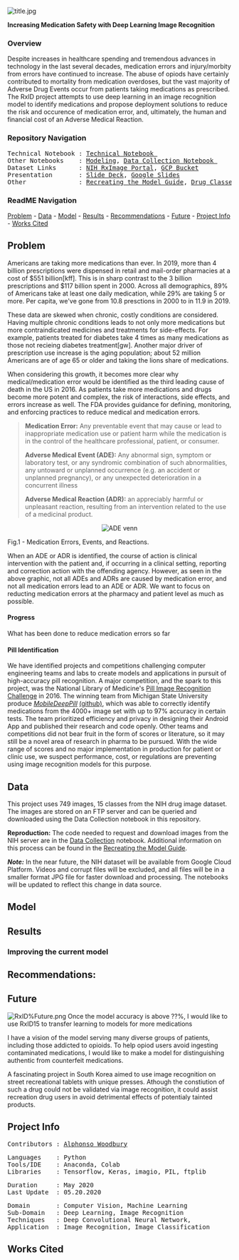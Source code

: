 ![title.jpg](https://github.com/a-woodbury/RxID/blob/master/Images/RxID-1.jpg)

**Increasing Medication Safety with Deep Learning Image Recognition**

### Overview

Despite increases in healthcare spending and tremendous advances in technology in the last several decades, medication errors and injury/morbity from errors have continued to increase. The abuse of opiods have certainly contributed to mortality from medication overdoses, but the vast majority of Adverse Drug Events occur from patients taking medications as prescribed. The RxID project attempts to use deep learning in an image recognition model to identify medications and propose deployment solutions to reduce the risk and occurence of medication error, and, ultimately, the human and financial cost of an Adverse Medical Reaction.

### Repository Navigation
<pre>
Technical Notebook : <a href=Link>Technical Notebook </a>
Other Notebooks    : <a href=https://github.com/a-woodbury/RxID/blob/master/RxID15_Modeling.ipynb>Modeling</a>, <a href=https://github.com/a-woodbury/RxID/blob/master/RxID15_Data_Collection.ipynb>Data Collection Notebook </a>
Dataset Links      : <a href=https://www.nlm.nih.gov/databases/download/pill_image.html>NIH RxImage Portal</a>, <a href=Link>GCP Bucket</a>
Presentation       : <a href=https://github.com/a-woodbury/RxID/blob/master/Presentation/RxID.pdf>Slide Deck</a>, <a href=https://docs.google.com/presentation/d/1f2bLza9GFhIXUAMudNsb00RTpHAwg5JegGIw2i2Jg8A/edit?usp=sharing>Google Slides</a>
Other              : <a href=Link>Recreating the Model Guide</a>, <a href=Link>Drug Classes</a>
</pre>

### ReadME Navigation

[Problem](https://github.com/a-woodbury/RxID/blob/master/README.md#problem) - 
[Data](https://github.com/a-woodbury/RxID#data) -
[Model](https://github.com/a-woodbury/RxID#model) -
[Results](https://github.com/a-woodbury/RxID#results) - 
[Recommendations](https://github.com/a-woodbury/RxID#recommendations) - 
[Future](https://github.com/a-woodbury/RxID#future) - 
[Project Info](https://github.com/a-woodbury/RxID#project-info) -
[Works Cited](https://github.com/a-woodbury/RxID#works-cited)

## Problem

Americans are taking more medications than ever. In 2019, more than 4 billion prescriptions were dispensed in retail and mail-order  pharmacies at a cost of $551 billion[kff]. This is in sharp contrast to the 3 billion prescriptions and $117 billion spent in 2000. Across all demographics, 89% of Americans take at least one daily medication, while 29% are taking 5 or more. Per capita, we've gone from 10.8 presctions in 2000 to in 11.9 in 2019. 

These data are skewed when chronic, costly conditions are considered. Having multiple chronic conditions leads to not only more medications but more contraindicated medicines and treatments for side-effects. For example, patients treated for diabetes take 4 times as many medications as those not recieing diabetes treatment[gw]. Another major driver of prescription use increase is the aging population; about 52 million Americans are of age 65 or older and taking the lions share of medications.

When considering this growth, it becomes more clear why medical/medication error would be identified as the third leading cause of death in the US in 2016. As patients take more medications and drugs become more potent and complex, the risk of interactions, side effects, and errors increase as well. The FDA provides guidance for defining, monitoring, and enforcing practices to reduce medical and medication errors. 

> **Medication Error:** Any preventable event that may cause or lead to inappropriate medication use or patient harm while the medication is in the control of the healthcare professional, patient, or consumer.
> 
> **Adverse Medical Event (ADE):** Any abnormal sign, symptom or laboratory test, or any syndromic combination of such abnormalities, any untoward or unplanned occurrence (e.g. an accident or unplanned pregnancy), or any unexpected deterioration in a concurrent illness
> 
> **Adverse Medical Reaction (ADR):** an appreciably harmful or unpleasant reaction, resulting from an intervention related to the use of a medicinal product. 

<p align="center">
   <img src=https://github.com/a-woodbury/RxID/blob/master/Images/ADE.png title="ADE venn"/>
      <figcaption>Fig.1 - Medication Errors, Events, and Reactions.</figcaption>
</p>		</p>

When an ADE or ADR is identified, the course of action is clinical intervention with the patient and, if occurring in a clinical setting, reporting and correction action with the offending agency. However, as seen in the above graphic, not all ADEs and ADRs are caused by medication error, and not all medication errors lead to an ADE or ADR. We want to focus on reducting medication errors at the pharmacy and patient level as much as possible. 

#### Progress

What has been done to reduce medication errors so far

#### Pill Identification

We have identified projects and competitions challenging computer engineering teams and labs to create models and applications in pursuit of high-accuracy pill recognition. A major competition, and the spark to this project, was the National Library of Medicine's [Pill Image Recognition Challenge](https://pir.nlm.nih.gov/challenge/) in 2016. The winning team from Michigan State University produce [*MobileDeepPill*](https://www.egr.msu.edu/~mizhang/papers/2017_MobiSys_MobileDeepPill.pdf) [(github)](https://github.com/zhangmifigo/MobileDeepPill), which was able to correctly identify medications from the 4000+ image set with up to 97% accuracy in certain tests. The team prioritized efficiency and privacy in designing their Android App and published their research and code openly. Other teams and competitions did not bear fruit in the form of scores or literature, so it may still be a novel area of research in pharma to be pursued. With the wide range of scores and no major implementation in production for patient or clinic use, we suspect performance, cost, or regulations are preventing using image recognition models for this purpose.

## Data

This project uses 749 images, 15 classes from the NIH drug image dataset. The images are stored on an FTP server and can be queried and downloaded using the Data Collection notebook in this repository.

**Reproduction:** The code needed to request and download images from the NIH server are in the [Data Collection]() notebook. Additional information on this process can be found in the [Recreating the Model Guide]().

***Note:*** In the near future, the NIH dataset will be available from Google Cloud Platform. Videos and corrupt files will be excluded, and all files will be in a smaller format JPG file for faster download and processing. The notebooks will be updated to reflect this change in data source. 

## Model

## Results

### Improving the current model

## Recommendations:

## Future

![RxID%Future.png](https://github.com/a-woodbury/RxID/blob/master/Images/RxID%20Future.png)
Once the model accuracy is above ??%, I would like to use RxID15 to transfer learning to models for more medications

I have a vision of the model serving many diverse groups of patients, including those addicted to opioids. To help opiod users avoid ingesting contaminated medications, I would like to make a model for distinguishing authentic from counterfeit medications. 

A fascinating project in South Korea aimed to use image recognition on street recreational tablets with unique presses. Athough the constiution of such a drug could not be validated via image recognition, it could assist recreation drug users in avoid detrimental effects of potentialy tainted products. 

## Project Info

<pre>
Contributors : <a href=https://github.com/a-woodbury>Alphonso Woodbury</a>
</pre>

<pre>
Languages    : Python
Tools/IDE    : Anaconda, Colab
Libraries    : Tensorflow, Keras, imagio, PIL, ftplib
</pre>

<pre>
Duration     : May 2020
Last Update  : 05.20.2020
</pre>

<pre>
Domain       : Computer Vision, Machine Learning
Sub-Domain   : Deep Learning, Image Recognition
Techniques   : Deep Convolutional Neural Network, 
Application  : Image Recognition, Image Classification
</pre>

## Works Cited
